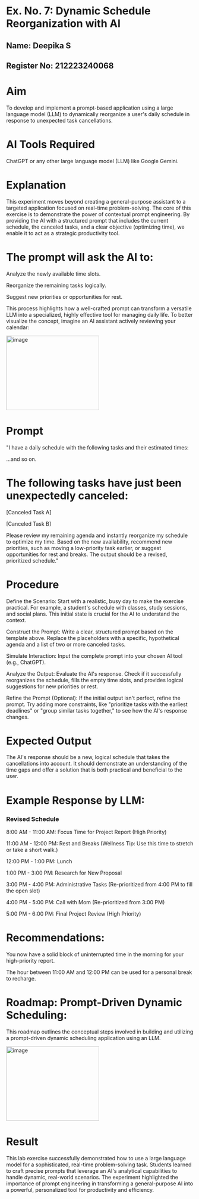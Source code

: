 # Ex. No. 7: Dynamic Schedule Reorganization with AI

## Name: Deepika S
## Register No: 212223240068

# Aim
To develop and implement a prompt-based application using a large language model (LLM) to dynamically reorganize a user's daily schedule in response to unexpected task cancellations.

# AI Tools Required
ChatGPT or any other large language model (LLM) like Google Gemini.

# Explanation
This experiment moves beyond creating a general-purpose assistant to a targeted application focused on real-time problem-solving. The core of this exercise is to demonstrate the power of contextual prompt engineering. By providing the AI with a structured prompt that includes the current schedule, the canceled tasks, and a clear objective (optimizing time), we enable it to act as a strategic productivity tool.

# The prompt will ask the AI to:

Analyze the newly available time slots.

Reorganize the remaining tasks logically.

Suggest new priorities or opportunities for rest.

This process highlights how a well-crafted prompt can transform a versatile LLM into a specialized, highly effective tool for managing daily life. To better visualize the concept, imagine an AI assistant actively reviewing your calendar:

<img width="250" height="200" alt="image" src="https://github.com/user-attachments/assets/370d199c-afea-4eb8-a4d6-de2f61d13058" />



# Prompt
"I have a daily schedule with the following tasks and their estimated times:

...and so on.

# The following tasks have just been unexpectedly canceled:

[Canceled Task A]

[Canceled Task B]

Please review my remaining agenda and instantly reorganize my schedule to optimize my time. Based on the new availability, recommend new priorities, such as moving a low-priority task earlier, or suggest opportunities for rest and breaks. The output should be a revised, prioritized schedule."

# Procedure
Define the Scenario: Start with a realistic, busy day to make the exercise practical. For example, a student's schedule with classes, study sessions, and social plans. This initial state is crucial for the AI to understand the context.

Construct the Prompt: Write a clear, structured prompt based on the template above. Replace the placeholders with a specific, hypothetical agenda and a list of two or more canceled tasks.

Simulate Interaction: Input the complete prompt into your chosen AI tool (e.g., ChatGPT).

Analyze the Output: Evaluate the AI's response. Check if it successfully reorganizes the schedule, fills the empty time slots, and provides logical suggestions for new priorities or rest.

Refine the Prompt (Optional): If the initial output isn't perfect, refine the prompt. Try adding more constraints, like "prioritize tasks with the earliest deadlines" or "group similar tasks together," to see how the AI's response changes.

# Expected Output
The AI's response should be a new, logical schedule that takes the cancellations into account. It should demonstrate an understanding of the time gaps and offer a solution that is both practical and beneficial to the user.

# Example Response by LLM:

### Revised Schedule

8:00 AM - 11:00 AM: Focus Time for Project Report (High Priority)

11:00 AM - 12:00 PM: Rest and Breaks (Wellness Tip: Use this time to stretch or take a short walk.)

12:00 PM - 1:00 PM: Lunch

1:00 PM - 3:00 PM: Research for New Proposal

3:00 PM - 4:00 PM: Administrative Tasks (Re-prioritized from 4:00 PM to fill the open slot)

4:00 PM - 5:00 PM: Call with Mom (Re-prioritized from 3:00 PM)

5:00 PM - 6:00 PM: Final Project Review (High Priority)

# Recommendations:

You now have a solid block of uninterrupted time in the morning for your high-priority report.

The hour between 11:00 AM and 12:00 PM can be used for a personal break to recharge.

# Roadmap: Prompt-Driven Dynamic Scheduling:
This roadmap outlines the conceptual steps involved in building and utilizing a prompt-driven dynamic scheduling application using an LLM.

<img width="250" height="200" alt="image" src="https://github.com/user-attachments/assets/dfe43553-432d-45b3-a5c8-1fe7b47e5685" />



# Result
This lab exercise successfully demonstrated how to use a large language model for a sophisticated, real-time problem-solving task. Students learned to craft precise prompts that leverage an AI's analytical capabilities to handle dynamic, real-world scenarios. The experiment highlighted the importance of prompt engineering in transforming a general-purpose AI into a powerful, personalized tool for productivity and efficiency.
